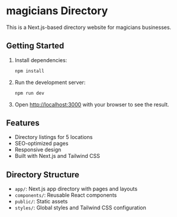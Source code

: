# magicians Directory

This is a Next.js-based directory website for magicians businesses.

## Getting Started

1. Install dependencies:
   ```bash
   npm install
   ```

2. Run the development server:
   ```bash
   npm run dev
   ```

3. Open [http://localhost:3000](http://localhost:3000) with your browser to see the result.

## Features

- Directory listings for 5 locations
- SEO-optimized pages
- Responsive design
- Built with Next.js and Tailwind CSS

## Directory Structure

- `app/`: Next.js app directory with pages and layouts
- `components/`: Reusable React components
- `public/`: Static assets
- `styles/`: Global styles and Tailwind CSS configuration